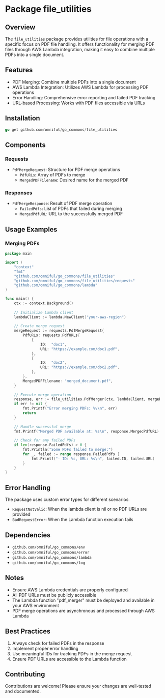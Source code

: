 # Package file_utilities

## Overview
The `file_utilities` package provides utilities for file operations with a specific focus on PDF file handling. It offers functionality for merging PDF files through AWS Lambda integration, making it easy to combine multiple PDFs into a single document.

## Features
- PDF Merging: Combine multiple PDFs into a single document
- AWS Lambda Integration: Utilizes AWS Lambda for processing PDF operations
- Error Handling: Comprehensive error reporting and failed PDF tracking
- URL-based Processing: Works with PDF files accessible via URLs

## Installation
```go
go get github.com/omniful/go_commons/file_utilities
```

## Components

### Requests
- `PdfMergeRequest`: Structure for PDF merge operations
  - `PdfURLs`: Array of PDFs to merge
  - `MergedPDFFilename`: Desired name for the merged PDF

### Responses
- `PdfMergeResponse`: Result of PDF merge operation
  - `FailedPdfs`: List of PDFs that failed during merging
  - `MergedPdfURL`: URL to the successfully merged PDF

## Usage Examples

### Merging PDFs
```go
package main

import (
	"context"
	"fmt"
	"github.com/omniful/go_commons/file_utilities"
	"github.com/omniful/go_commons/file_utilities/requests"
	"github.com/omniful/go_commons/lambda"
)

func main() {
	ctx := context.Background()
	
	// Initialize Lambda client
	lambdaClient := lambda.NewClient("your-aws-region")
	
	// Create merge request
	mergeRequest := requests.PdfMergeRequest{
		PdfURLs: requests.PdfURLs{
			{
				ID:  "doc1",
				URL: "https://example.com/doc1.pdf",
			},
			{
				ID:  "doc2",
				URL: "https://example.com/doc2.pdf",
			},
		},
		MergedPDFFilename: "merged_document.pdf",
	}
	
	// Execute merge operation
	response, err := file_utilities.PdfMerger(ctx, lambdaClient, mergeRequest)
	if err != nil {
		fmt.Printf("Error merging PDFs: %v\n", err)
		return
	}
	
	// Handle successful merge
	fmt.Printf("Merged PDF available at: %s\n", response.MergedPdfURL)
	
	// Check for any failed PDFs
	if len(response.FailedPdfs) > 0 {
		fmt.Println("Some PDFs failed to merge:")
		for _, failed := range response.FailedPdfs {
			fmt.Printf("- ID: %s, URL: %s\n", failed.ID, failed.URL)
		}
	}
}
```

## Error Handling
The package uses custom error types for different scenarios:
- `RequestNotValid`: When the lambda client is nil or no PDF URLs are provided
- `BadRequestError`: When the Lambda function execution fails

## Dependencies
- `github.com/omniful/go_commons/env`
- `github.com/omniful/go_commons/error`
- `github.com/omniful/go_commons/lambda`
- `github.com/omniful/go_commons/log`

## Notes
- Ensure AWS Lambda credentials are properly configured
- All PDF URLs must be publicly accessible
- The Lambda function "pdf_merger" must be deployed and available in your AWS environment
- PDF merge operations are asynchronous and processed through AWS Lambda

## Best Practices
1. Always check for failed PDFs in the response
2. Implement proper error handling
3. Use meaningful IDs for tracking PDFs in the merge request
4. Ensure PDF URLs are accessible to the Lambda function

## Contributing
Contributions are welcome! Please ensure your changes are well-tested and documented.
